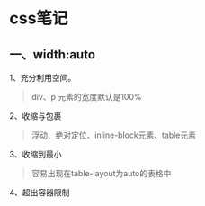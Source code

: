 # css笔记

## 一、width:auto
1、充分利用空间。
> div、p 元素的宽度默认是100%    
               
2、收缩与包裹
> 浮动、绝对定位、inline-block元素、table元素

3、收缩到最小
> 容易出现在table-layout为auto的表格中

4、超出容器限制
> 